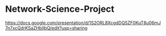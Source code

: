# Network-Science-Project

https://docs.google.com/presentation/d/1S2ORL8XcgdDQ5ZF0KuT8u06mJ7n7xcQdrKSaZHbIlbQ/edit?usp=sharing
